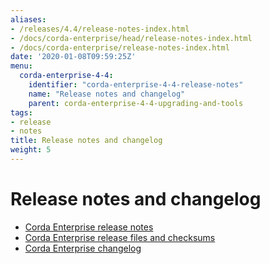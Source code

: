 ```yaml
---
aliases:
- /releases/4.4/release-notes-index.html
- /docs/corda-enterprise/head/release-notes-index.html
- /docs/corda-enterprise/release-notes-index.html
date: '2020-01-08T09:59:25Z'
menu:
  corda-enterprise-4-4:
    identifier: "corda-enterprise-4-4-release-notes"
    name: "Release notes and changelog"
    parent: corda-enterprise-4-4-upgrading-and-tools
tags:
- release
- notes
title: Release notes and changelog
weight: 5
---
```



# Release notes and changelog

* [Corda Enterprise release notes](../../../../../en/platform/corda/4.4/enterprise/release-notes-enterprise.md)
* [Corda Enterprise release files and checksums](../../../../../en/platform/corda/4.4/enterprise/release-checksum-enterprise.md)
* [Corda Enterprise changelog](../../../../../en/platform/corda/4.4/enterprise/changelog-enterprise.md)
